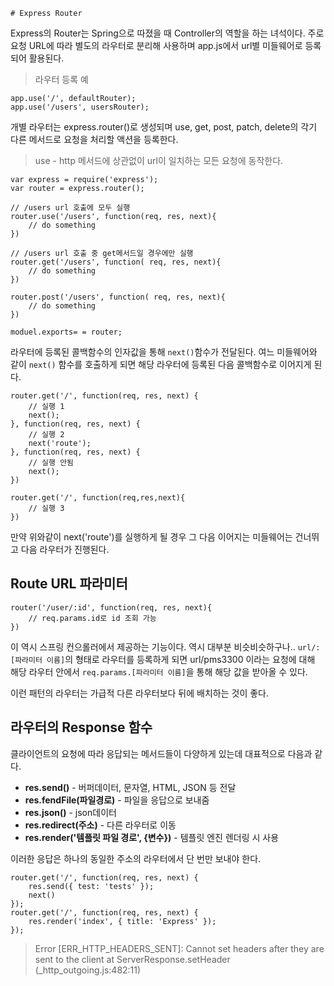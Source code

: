     # Express Router

Express의 Router는 Spring으로 따졌을 때 Controller의 역할을 하는 녀석이다. 
주로 요청 URL에 따라 별도의 라우터로 분리해 사용하며 app.js에서 url별 미들웨어로 등록되어 활용된다.

> 라우터 등록 예

    app.use('/', defaultRouter);
    app.use('/users', usersRouter);

개별 라우터는 express.router()로 생성되며 use, get, post, patch, delete의 각기 다른 메서드로 요청을 처리할 액션을 등록한다.

>use - http 메서드에 상관없이 url이 일치하는 모든 요청에 동작한다.

    var express = require('express');
    var router = express.router();
    
    // /users url 호출에 모두 실행
    router.use('/users', function(req, res, next){
        // do something
    })
    
    // /users url 호출 중 get메서드일 경우에만 실행
    router.get('/users', function( req, res, next){
        // do something
    })

    router.post('/users', function( req, res, next){
        // do something
    })

    moduel.exports= = router;


라우터에 등록된 콜백함수의 인자값을 통해 `next()`함수가 전달된다. 여느 미들웨어와 같이 `next()` 함수를 호출하게 되면 해당 라우터에 등록된 다음 콜백함수로 이어지게 된다. 

    router.get('/', function(req, res, next) {
        // 실행 1
        next();
    }, function(req, res, next) {
        // 실행 2
        next('route');
    }, function(req, res, next) {
        // 실행 안됨
        next();
    })

    router.get('/', function(req,res,next){
        // 실행 3
    })

만약 위와같이 next('route')를 실행하게 될 경우 그 다음 이어지는 미들웨어는 건너뛰고 다음 라우터가 진행된다.


## Route URL 파라미터

    router('/user/:id', function(req, res, next){
        // req.params.id로 id 조회 가능
    })

이 역시 스프링 컨으롤러에서 제공하는 기능이다. 역시 대부분 비슷비슷하구나..
`url/:[파라미터 이름]`의 형태로 라우터를 등록하게 되면
url/pms3300 이라는 요청에 대해 해당 라우터 안에서 `req.params.[파라미터 이름]`을 통해 해당 값을 받아올 수 있다.

이런 패턴의 라우터는 가급적 다른 라우터보다 뒤에 배치하는 것이 좋다.

## 라우터의 Response 함수

클라이언트의 요청에 따라 응답되는 메서드들이 다양하게 있는데 대표적으로 다음과 같다.

* **res.send()** - 버퍼데이터, 문자열, HTML, JSON 등 전달
* **res.fendFile(파일경로)** - 파일을 응답으로 보내줌
* **res.json()** - json데이터
* **res.redirect(주소)** - 다른 라우터로 이동
* **res.render('템플릿 파일 경로', {변수})** - 템플릿 엔진 렌더링 시 사용

이러한 응답은 하나의 동일한 주소의 라우터에서 단 번만 보내야 한다.

    router.get('/', function(req, res, next) {
        res.send({ test: 'tests' });
        next()
    });
    router.get('/', function(req, res, next) {
        res.render('index', { title: 'Express' });
    });

> Error [ERR_HTTP_HEADERS_SENT]: Cannot set headers after they are sent to the client
at ServerResponse.setHeader (_http_outgoing.js:482:11)
